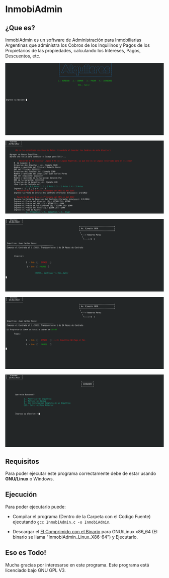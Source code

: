 # InmobiAdmin
## ¿Que es?
InmobiAdmin es un software de Administración para Inmobiliarias Argentinas que administra los Cobros de los Inquilinos y Pagos de los Propietarios de las propiedades, calculando los Intereses, Pagos, Descuentos, etc.

![Menu Principal](ScreenShots/Principal.png)

![Menu Agregar](ScreenShots/Agregar.png)

![Menu de Cobros](ScreenShots/Cobrar.png)

![Menu de Pagos](ScreenShots/Pagar.png)

![Menu Avanzado](ScreenShots/Avanzado.png)

## Requisitos
Para poder ejecutar este programa correctamente debe de estar usando **GNU/Linux** o Windows.

## Ejecución
Para poder ejecutarlo puede:

- Compilar el programa (Dentro de la Carpeta con el Codigo Fuente) ejecutando `gcc InmobiAdmin.c -o InmobiAdmin`.

- Descargar el [El Comprimido con el Binario](<!-- HACER -->) para GNU/Linux x86_64 (El binario se llama "InmobiAdmin_Linux_X86-64") y Ejecutarlo.

## Eso es Todo!
Mucha gracias por interesarse en este programa. Este programa está licenciado bajo GNU GPL V3.
